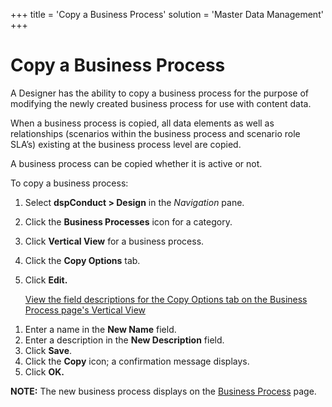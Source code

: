 +++
title = 'Copy a Business Process'
solution = 'Master Data Management'
+++

# Copy a Business Process

A Designer has the ability to copy a business process for the purpose of
modifying the newly created business process for use with content data.

When a business process is copied, all data elements as well as
relationships (scenarios within the business process and scenario role
SLA’s) existing at the business process level are copied.

A business process can be copied whether it is active or not.

To copy a business process:

1.  Select **dspConduct \> Design** in the *Navigation* pane.

2.  Click the **Business Processes** icon for a category.

3.  Click **Vertical View** for a business process.

4.  Click the **Copy Options** tab.

5.  Click **Edit.**
    
    [View the field descriptions for the Copy Options tab on the
    Business Process page's Vertical
    View](../Page_Desc/Business_Process_H.htm#Copy_Options)

<!-- end list -->

1.  Enter a name in the **New Name** field.
2.  Enter a description in the **New Description** field.
3.  Click **Save**.
4.  Click the **Copy** icon; a confirmation message displays.
5.  Click **OK.**

**NOTE:** The new business process displays on the [Business
Process](../Page_Desc/Business_Process_H.htm) page.
